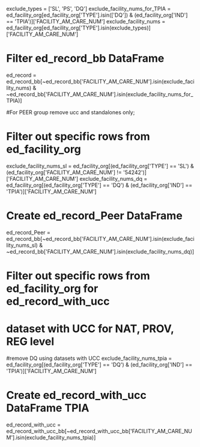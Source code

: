exclude_types = ['SL', 'PS', 'DQ']
exclude_facility_nums_for_TPIA = ed_facility_org[ed_facility_org['TYPE'].isin(['DQ']) & (ed_facility_org['IND'] == 'TPIA')]['FACILITY_AM_CARE_NUM']
exclude_facility_nums = ed_facility_org[ed_facility_org['TYPE'].isin(exclude_types)]['FACILITY_AM_CARE_NUM']
# Filter ed_record_bb DataFrame
ed_record = ed_record_bb[~ed_record_bb['FACILITY_AM_CARE_NUM'].isin(exclude_facility_nums) & ~ed_record_bb['FACILITY_AM_CARE_NUM'].isin(exclude_facility_nums_for_TPIA)]

#For PEER group remove ucc and standalones only;
# Filter out specific rows from ed_facility_org
exclude_facility_nums_sl = ed_facility_org[(ed_facility_org['TYPE'] == 'SL') & (ed_facility_org['FACILITY_AM_CARE_NUM'] != '54242')]['FACILITY_AM_CARE_NUM']
exclude_facility_nums_dq = ed_facility_org[(ed_facility_org['TYPE'] == 'DQ') & (ed_facility_org['IND'] == 'TPIA')]['FACILITY_AM_CARE_NUM']

# Create ed_record_Peer DataFrame
ed_record_Peer = ed_record_bb[~ed_record_bb['FACILITY_AM_CARE_NUM'].isin(exclude_facility_nums_sl) &
                                    ~ed_record_bb['FACILITY_AM_CARE_NUM'].isin(exclude_facility_nums_dq)]

# Filter out specific rows from ed_facility_org for ed_record_with_ucc
# dataset with UCC for NAT, PROV, REG level
#remove DQ using datasets with UCC
exclude_facility_nums_tpia = ed_facility_org[(ed_facility_org['TYPE'] == 'DQ') & (ed_facility_org['IND'] == 'TPIA')]['FACILITY_AM_CARE_NUM']

# Create ed_record_with_ucc DataFrame TPIA
ed_record_with_ucc = ed_record_with_ucc_bb[~ed_record_with_ucc_bb['FACILITY_AM_CARE_NUM'].isin(exclude_facility_nums_tpia)]


